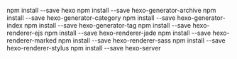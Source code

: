 npm install --save hexo
npm install --save hexo-generator-archive
npm install --save hexo-generator-category
npm install --save hexo-generator-index
npm install --save hexo-generator-tag
npm install --save hexo-renderer-ejs
npm install --save hexo-renderer-jade
npm install --save hexo-renderer-marked
npm install --save hexo-renderer-sass
npm install --save hexo-renderer-stylus
npm install --save hexo-server